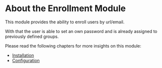 # About the Enrollment Module <a id="enrollment-module-about"></a>

This module provides the ability to enroll users by url/email.

With that the user is able to set an own password and is already assigned to previously defined groups. 

Please read the following chapters for more insights on this module:

* [Installation](02-Installation.md#module-enrollment-installation)
* [Configuration](03-Configuration.md#module-enrollment-configuration)
